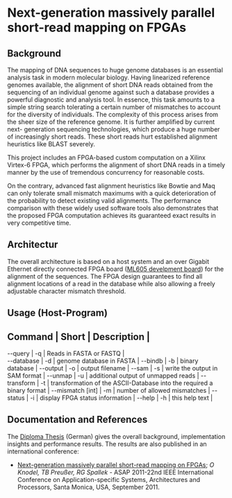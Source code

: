 # Next-generation massively parallel short-read mapping on FPGAs

## Background

The mapping of DNA sequences to huge genome databases is an essential analysis task in modern molecular biology. Having linearized reference genomes available, the alignment of short DNA reads obtained from the sequencing of an individual genome against such a database provides a powerful diagnostic and analysis tool. In essence, this task amounts to a simple string search tolerating a certain number of mismatches to account for the diversity of individuals. The complexity of this process arises from the sheer size of the reference genome. It is further amplified by current next- generation sequencing technologies, which produce a huge number of increasingly short reads. These short reads hurt established alignment heuristics like BLAST severely.

This project includes an FPGA-based custom computation on a Xilinx Virtex-6 FPGA, which performs the alignment of short DNA reads in a timely manner by the use of tremendous concurrency for reasonable costs.

On the contrary, advanced fast alignment heuristics like Bowtie and Maq can only tolerate small mismatch maximums with a quick deterioration of the probability to detect existing valid alignments. The performance comparison with these widely used software tools also demonstrates that the proposed FPGA computation achieves its guaranteed exact results in very competitive time.

## Architectur 

The overall architecture is based on a host system and an over Gigabit Ethernet directly connected FPGA board ([ML605 develpment board](https://www.xilinx.com/products/boards-and-kits/ek-v6-ml605-g.html)) for the alignment of the sequences. The FPGA design guarantees to find all alignment locations of a read in the database while also allowing a freely adjustable character mismatch threshold. 

## Usage (Host-Program)

Command | Short | Description |
-------------------------------
--query <filename>     | -q | Reads in FASTA or FASTQ |      
--database <filename>  | -d | genome database in FASTA |
--bindb <filename>     | -b | binary database |
--output <filename>    | -o | output filename |
--sam                  | -s | write the output in SAM format |
--unmap                | -u | additional output of unmapped reads |
--transform            | -t | transformation of the ASCII-Database into the required a binary format |
--mismatch [int]       | -m | number of allowed mismatches |
--status               | -i | display FPGA status information |
--help                 | -h | this help text |

## Documentation and References

The [Diploma Thesis](https://nbn-resolving.org/urn:nbn:de:bsz:14-qucosa-136773) (German) gives the overall background,  implementation insights and performance results. The results are also published in an international conference: 

* [Next-generation massively parallel short-read mapping on FPGAs](https://github.com/knodel/FPGA-Genome-Alignment/blob/master/documentation/Next-Generation_Massively_Parallel_Short-Read_Mapping_on_FPGAs.pdf);
*O Knodel, TB Preußer, RG Spallek* - ASAP 2011-22nd IEEE International Conference on Application-specific Systems, Architectures and Processors, Santa Monica, USA, September 2011.
